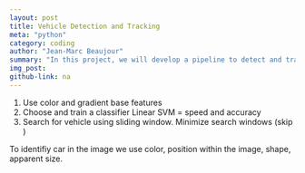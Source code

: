 ```yaml
---
layout: post
title: Vehicle Detection and Tracking
meta: "python"
category: coding
author: "Jean-Marc Beaujour"
summary: "In this project, we will develop a pipeline to detect and track vehicle on the road using camera images. This is one of the assignments of the self Driving Car Nanodegree of Udacity (Term1)."
img_post: 
github-link: na
---
```



1. Use color and gradient base features
2. Choose and train a classifier
Linear SVM = speed and accuracy
3. Search for vehicle using sliding window. Minimize search windows (skip )

To identifiy car in the image we use color, position within the image, shape, apparent size.
